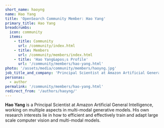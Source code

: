 ```yaml
---
short_name: haoyng
name: Hao Yang
title: 'OpenSearch Community Member: Hao Yang'
primary_title: Hao Yang
breadcrumbs:
  icon: community
  items:
    - title: Community
      url: /community/index.html
    - title: Members
      url: /community/members/index.html
    - title: 'Hao Yang&apos;s Profile'
      url: '/community/members/hao-yang.html'
photo: '/assets/media/community/members/haoyng.jpg'
job_title_and_company: 'Principal Scientist at Amazon Artificial General Intelligence'
personas:
  - author
permalink: '/community/members/hao-yang.html'
redirect_from: '/authors/haoyng/'
---
```

**Hao Yang** is a Principal Scientist at Amazon Artificial General Intelligence, working on multiple aspects in multi-modal generative models. His own research interests lie in how to efficient and effectively train and adapt large scale computer vision and multi-modal models.